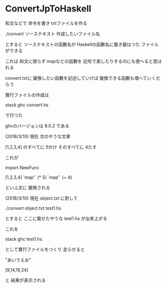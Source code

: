 # ConvertJpToHaskell

和文などで 命令を書き txtファイルを作る

./convert ソーステキスト 作成したいファイル名

とすると ソーステキストの函數名が Haskellの函數名に置き變はつた ファイルができる

これは 和文に限らず mapなどの函數を 記号で表したりするのにも使へると思はれる

convert.txtに 變換したい函數を記述していけば 變換できる函數も増へていくだらう

實行ファイルの作成は

stack ghc convert.hs

で行つた

ghcのバージョンは 8.0.2 である

(2018/3/10)
現在 次のやうな文章

[1,2,3,4] のすべてに 5かけ そのすべてに 4たす

これが

import NewFunc

[1,2,3,4] \`map'\` (* 5) \`map'\` (+ 4)

といふ文に 變換される

(2018/3/10)
現在 object.txt に對して

./convert object.txt test1.hs

とすると ここに載せたやうな test1.hs が出來上がる

これを

stack ghc test1.hs

として實行ファイルをつくり 走らせると

"あいうえお"

[9,14,19,24]

と 結果が表示される
